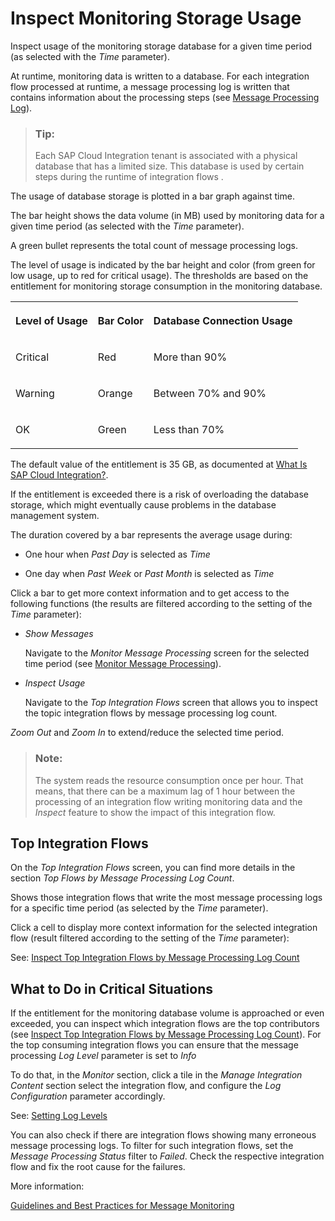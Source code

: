 <!-- loio216dc43e45b7423eb670e6e1e7bd05e0 -->

# Inspect Monitoring Storage Usage

Inspect usage of the monitoring storage database for a given time period \(as selected with the *Time* parameter\).

At runtime, monitoring data is written to a database. For each integration flow processed at runtime, a message processing log is written that contains information about the processing steps \(see [Message Processing Log](message-processing-log-b32f8cd.md)\).

> ### Tip:  
> Each SAP Cloud Integration tenant is associated with a physical database that has a limited size. This database is used by certain steps during the runtime of integration flows .

The usage of database storage is plotted in a bar graph against time.

The bar height shows the data volume \(in MB\) used by monitoring data for a given time period \(as selected with the *Time* parameter\).

A green bullet represents the total count of message processing logs.

The level of usage is indicated by the bar height and color \(from green for low usage, up to red for critical usage\). The thresholds are based on the entitlement for monitoring storage consumption in the monitoring database.


<table>
<tr>
<th valign="top">

Level of Usage

</th>
<th valign="top">

Bar Color

</th>
<th valign="top">

Database Connection Usage

</th>
</tr>
<tr>
<td valign="top">

Critical

</td>
<td valign="top">

Red

</td>
<td valign="top">

More than 90%

</td>
</tr>
<tr>
<td valign="top">

Warning

</td>
<td valign="top">

Orange

</td>
<td valign="top">

Between 70% and 90%

</td>
</tr>
<tr>
<td valign="top">

OK

</td>
<td valign="top">

Green

</td>
<td valign="top">

Less than 70%

</td>
</tr>
</table>

The default value of the entitlement is 35 GB, as documented at [What Is SAP Cloud Integration?](https://help.sap.com/docs/cloud-integration/sap-cloud-integration/what-is-sap-cloud-integration).

If the entitlement is exceeded there is a risk of overloading the database storage, which might eventually cause problems in the database management system.

The duration covered by a bar represents the average usage during:

-   One hour when *Past Day* is selected as *Time* 

-   One day when *Past Week* or *Past Month* is selected as *Time* 


Click a bar to get more context information and to get access to the following functions \(the results are filtered according to the setting of the *Time* parameter\):

-   *Show Messages*

    Navigate to the *Monitor Message Processing* screen for the selected time period \(see [Monitor Message Processing](monitor-message-processing-314df3f.md)\).

-   *Inspect Usage*

    Navigate to the *Top Integration Flows* screen that allows you to inspect the topic integration flows by message processing log count.


*Zoom Out* and *Zoom In* to extend/reduce the selected time period. 

> ### Note:  
> The system reads the resource consumption once per hour. That means, that there can be a maximum lag of 1 hour between the processing of an integration flow writing monitoring data and the *Inspect* feature to show the impact of this integration flow.



<a name="loio216dc43e45b7423eb670e6e1e7bd05e0__section_tqd_3w1_bxb"/>

## Top Integration Flows

On the *Top Integration Flows* screen, you can find more details in the section *Top Flows by Message Processing Log Count*.

Shows those integration flows that write the most message processing logs for a specific time period \(as selected by the *Time* parameter\).

Click a cell to display more context information for the selected integration flow \(result filtered according to the setting of the *Time* parameter\):

See: [Inspect Top Integration Flows by Message Processing Log Count](inspect-top-integration-flows-by-message-processing-log-count-696b65e.md)



<a name="loio216dc43e45b7423eb670e6e1e7bd05e0__section_vgy_pw5_ywb"/>

## What to Do in Critical Situations

If the entitlement for the monitoring database volume is approached or even exceeded, you can inspect which integration flows are the top contributors \(see [Inspect Top Integration Flows by Message Processing Log Count](inspect-top-integration-flows-by-message-processing-log-count-696b65e.md)\). For the top consuming integration flows you can ensure that the message processing *Log Level* parameter is set to *Info* 

To do that, in the *Monitor* section, click a tile in the *Manage Integration Content* section select the integration flow, and configure the *Log Configuration* parameter accordingly.

See: [Setting Log Levels](setting-log-levels-4e6d3fc.md) 

You can also check if there are integration flows showing many erroneous message processing logs. To filter for such integration flows, set the *Message Processing Status* filter to *Failed*. Check the respective integration flow and fix the root cause for the failures.

More information:

[Guidelines and Best Practices for Message Monitoring](guidelines-and-best-practices-for-message-monitoring-6f598b4.md)

